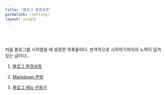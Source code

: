 ```yaml
---
title: "블로그 환경설정"
permalink: /setting/
layout: single
---
```

<br><br><br>
처음 블로그를 시작했을 때 설정한 목록들이다. 본격적으로 시작하기까지의 노력이 담겨있는 글이다...
1. [블로그 환경설정](https://nemotaek.github.io/NemoNote/200808/)  

2. [Markdown 문법](https://nemotaek.github.io/NemoNote/200809/)  

3. [블로그 메뉴 만들기](https://nemotaek.github.io/NemoNote/200810/)
